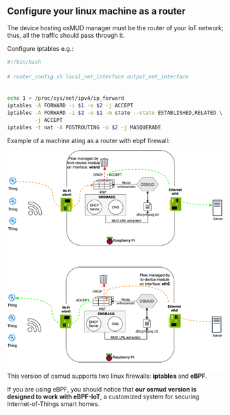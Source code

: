 ## Configure your linux machine as a router

The device hosting osMUD manager must be the router of your IoT network; thus, all the traffic should pass through it.

Configure iptables e.g.:
```bash
#!/bin/bash

# router_config.sh local_net_interface output_net_interface


echo 1 > /proc/sys/net/ipv4/ip_forward
iptables -A FORWARD -i $1 -o $2 -j ACCEPT
iptables -A FORWARD -i $2 -o $1 -m state --state ESTABLISHED,RELATED \
         -j ACCEPT
iptables -t nat -A POSTROUTING -o $2 -j MASQUERADE
```


Example of a machine ating as a router with ebpf firewall:

<img src="../../img/ebpf-scheme.png"
     alt="ebpf-scheme"
     style="float: left; margin-right: 10px;" />


This version of osmud supports two linux firewalls: **iptables** and **eBPF**.

If you are using eBPF, you should notice that **our osmud version is designed to work with eBPF-IoT**, a customized system for securing Internet-of-Things smart homes.
